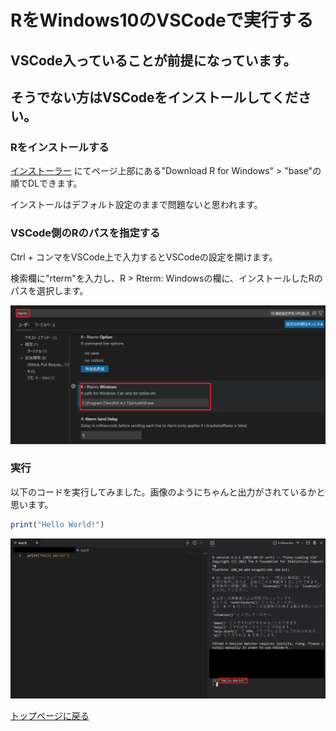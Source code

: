 # RをWindows10のVSCodeで実行する

## VSCode入っていることが前提になっています。

## そうでない方はVSCodeをインストールしてください。





### Rをインストールする

[インストーラー](https://cran.r-project.org/) にてページ上部にある"Download R for Windows" > "base"の順でDLできます。

インストールはデフォルト設定のままで問題ないと思われます。



### VSCode側のRのパスを指定する

Ctrl + コンマをVSCode上で入力するとVSCodeの設定を開けます。

検索欄に"rterm"を入力し、R > Rterm: Windowsの欄に、インストールしたRのパスを選択します。

<img src="images/Rterm.png" alt="">





### 実行

以下のコードを実行してみました。画像のようにちゃんと出力がされているかと思います。

```R
print("Hello World!")
```

<img src="images/Hello.jpg" alt="">





[トップページに戻る](index.md)
